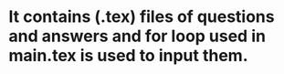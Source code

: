 # It contains (.tex) files of questions and answers and for loop used in main.tex is used to input them.
